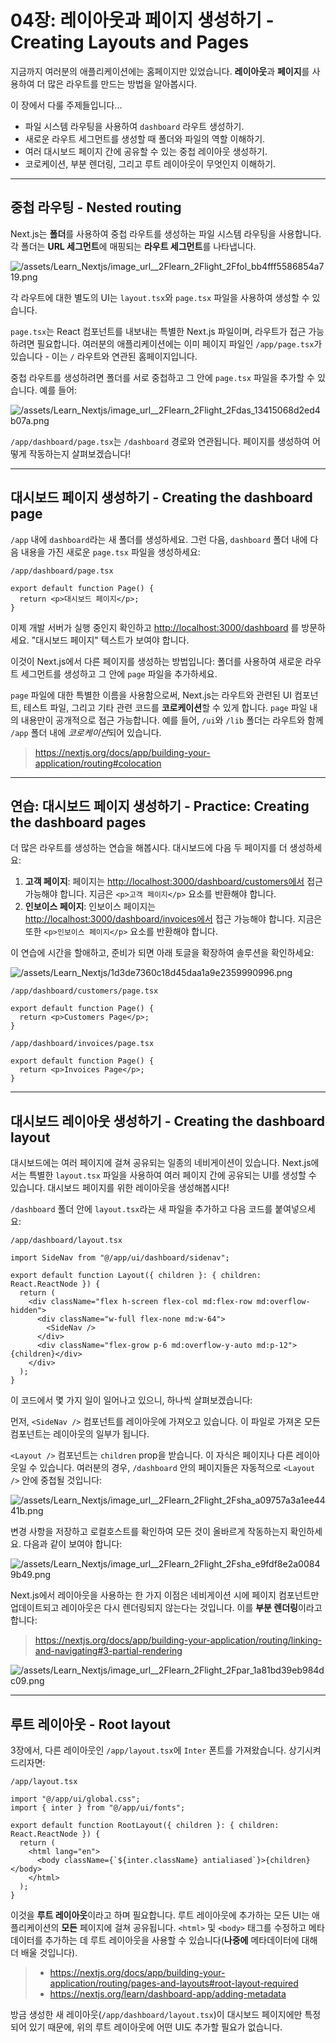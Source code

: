 # 04장: 레이아웃과 페이지 생성하기 - Creating Layouts and Pages

지금까지 여러분의 애플리케이션에는 홈페이지만 있었습니다. **레이아웃**과 **페이지**를 사용하여 더 많은 라우트를 만드는 방법을 알아봅시다.

이 장에서 다룰 주제들입니다...

- 파일 시스템 라우팅을 사용하여 `dashboard` 라우트 생성하기.
- 새로운 라우트 세그먼트를 생성할 때 폴더와 파일의 역할 이해하기.
- 여러 대시보드 페이지 간에 공유할 수 있는 중첩 레이아웃 생성하기.
- 코로케이션, 부분 렌더링, 그리고 루트 레이아웃이 무엇인지 이해하기.

---

## 중첩 라우팅 - Nested routing

Next.js는 **폴더**를 사용하여 중첩 라우트를 생성하는 파일 시스템 라우팅을 사용합니다. 각 폴더는 **URL 세그먼트**에 매핑되는 **라우트 세그먼트**를 나타냅니다.

![/assets/Learn_Nextjs/image_url__2Flearn_2Flight_2Ffol_bb4fff5586854a719.png](/assets/Learn_Nextjs/image_url__2Flearn_2Flight_2Ffol_bb4fff5586854a719.png)

각 라우트에 대한 별도의 UI는 `layout.tsx`와 `page.tsx` 파일을 사용하여 생성할 수 있습니다.

`page.tsx`는 React 컴포넌트를 내보내는 특별한 Next.js 파일이며, 라우트가 접근 가능하려면 필요합니다. 여러분의 애플리케이션에는 이미 페이지 파일인 `/app/page.tsx`가 있습니다 - 이는 `/` 라우트와 연관된 홈페이지입니다.

중첩 라우트를 생성하려면 폴더를 서로 중첩하고 그 안에 `page.tsx` 파일을 추가할 수 있습니다. 예를 들어:

![/assets/Learn_Nextjs/image_url__2Flearn_2Flight_2Fdas_13415068d2ed4b07a.png](/assets/Learn_Nextjs/image_url__2Flearn_2Flight_2Fdas_13415068d2ed4b07a.png)

`/app/dashboard/page.tsx`는 `/dashboard` 경로와 연관됩니다. 페이지를 생성하여 어떻게 작동하는지 살펴보겠습니다!

---

## 대시보드 페이지 생성하기 - Creating the dashboard page

`/app` 내에 `dashboard`라는 새 폴더를 생성하세요. 그런 다음, `dashboard` 폴더 내에 다음 내용을 가진 새로운 `page.tsx` 파일을 생성하세요:

`/app/dashboard/page.tsx`

```tsx
export default function Page() {
  return <p>대시보드 페이지</p>;
}
```

이제 개발 서버가 실행 중인지 확인하고 <http://localhost:3000/dashboard> 를 방문하세요. "대시보드 페이지" 텍스트가 보여야 합니다.

이것이 Next.js에서 다른 페이지를 생성하는 방법입니다: 폴더를 사용하여 새로운 라우트 세그먼트를 생성하고 그 안에 `page` 파일을 추가하세요.

`page` 파일에 대한 특별한 이름을 사용함으로써, Next.js는 라우트와 관련된 UI 컴포넌트, 테스트 파일, 그리고 기타 관련 코드를 **코로케이션**할 수 있게 합니다. `page` 파일 내의 내용만이 공개적으로 접근 가능합니다. 예를 들어, `/ui`와 `/lib` 폴더는 라우트와 함께 `/app` 폴더 내에 *코로케이션*되어 있습니다.

> <https://nextjs.org/docs/app/building-your-application/routing#colocation>

---

## 연습: 대시보드 페이지 생성하기 - Practice: Creating the dashboard pages

더 많은 라우트를 생성하는 연습을 해봅시다. 대시보드에 다음 두 페이지를 더 생성하세요:

1. **고객 페이지**: 페이지는 <http://localhost:3000/dashboard/customers에서> 접근 가능해야 합니다. 지금은 `<p>고객 페이지</p>` 요소를 반환해야 합니다.
2. **인보이스 페이지**: 인보이스 페이지는 <http://localhost:3000/dashboard/invoices에서> 접근 가능해야 합니다. 지금은 또한 `<p>인보이스 페이지</p>` 요소를 반환해야 합니다.

이 연습에 시간을 할애하고, 준비가 되면 아래 토글을 확장하여 솔루션을 확인하세요:

![/assets/Learn_Nextjs/1d3de7360c18d45daa1a9e2359990996.png](/assets/Learn_Nextjs/1d3de7360c18d45daa1a9e2359990996.png)

`/app/dashboard/customers/page.tsx`

```tsx
export default function Page() {
  return <p>Customers Page</p>;
}
```

`/app/dashboard/invoices/page.tsx`

```tsx
export default function Page() {
  return <p>Invoices Page</p>;
}
```

---

## 대시보드 레이아웃 생성하기 - Creating the dashboard layout

대시보드에는 여러 페이지에 걸쳐 공유되는 일종의 네비게이션이 있습니다. Next.js에서는 특별한 `layout.tsx` 파일을 사용하여 여러 페이지 간에 공유되는 UI를 생성할 수 있습니다. 대시보드 페이지를 위한 레이아웃을 생성해봅시다!

`/dashboard` 폴더 안에 `layout.tsx`라는 새 파일을 추가하고 다음 코드를 붙여넣으세요:

`/app/dashboard/layout.tsx`

```tsx
import SideNav from "@/app/ui/dashboard/sidenav";

export default function Layout({ children }: { children: React.ReactNode }) {
  return (
    <div className="flex h-screen flex-col md:flex-row md:overflow-hidden">
      <div className="w-full flex-none md:w-64">
        <SideNav />
      </div>
      <div className="flex-grow p-6 md:overflow-y-auto md:p-12">{children}</div>
    </div>
  );
}
```

이 코드에서 몇 가지 일이 일어나고 있으니, 하나씩 살펴보겠습니다:

먼저, `<SideNav />` 컴포넌트를 레이아웃에 가져오고 있습니다. 이 파일로 가져온 모든 컴포넌트는 레이아웃의 일부가 됩니다.

`<Layout />` 컴포넌트는 `children` prop을 받습니다. 이 자식은 페이지나 다른 레이아웃일 수 있습니다. 여러분의 경우, `/dashboard` 안의 페이지들은 자동적으로 `<Layout />` 안에 중첩될 것입니다:

![/assets/Learn_Nextjs/image_url__2Flearn_2Flight_2Fsha_a09757a3a1ee4441b.png](/assets/Learn_Nextjs/image_url__2Flearn_2Flight_2Fsha_a09757a3a1ee4441b.png)

변경 사항을 저장하고 로컬호스트를 확인하여 모든 것이 올바르게 작동하는지 확인하세요. 다음과 같이 보여야 합니다:

![/assets/Learn_Nextjs/image_url__2Flearn_2Flight_2Fsha_e9fdf8e2a00849b49.png](/assets/Learn_Nextjs/image_url__2Flearn_2Flight_2Fsha_e9fdf8e2a00849b49.png)

Next.js에서 레이아웃을 사용하는 한 가지 이점은 네비게이션 시에 페이지 컴포넌트만 업데이트되고 레이아웃은 다시 렌더링되지 않는다는 것입니다. 이를 **부분 렌더링**이라고 합니다:

> <https://nextjs.org/docs/app/building-your-application/routing/linking-and-navigating#3-partial-rendering>

![/assets/Learn_Nextjs/image_url__2Flearn_2Flight_2Fpar_1a81bd39eb984dc09.png](/assets/Learn_Nextjs/image_url__2Flearn_2Flight_2Fpar_1a81bd39eb984dc09.png)

---

## 루트 레이아웃 - Root layout

3장에서, 다른 레이아웃인 `/app/layout.tsx`에 `Inter` 폰트를 가져왔습니다. 상기시켜 드리자면:

`/app/layout.tsx`

```tsx
import "@/app/ui/global.css";
import { inter } from "@/app/ui/fonts";

export default function RootLayout({ children }: { children: React.ReactNode }) {
  return (
    <html lang="en">
      <body className={`${inter.className} antialiased`}>{children}</body>
    </html>
  );
}
```

이것을 **루트 레이아웃**이라고 하며 필요합니다. 루트 레이아웃에 추가하는 모든 UI는 애플리케이션의 **모든** 페이지에 걸쳐 공유됩니다. `<html>` 및 `<body>` 태그를 수정하고 메타데이터를 추가하는 데 루트 레이아웃을 사용할 수 있습니다(**나중에** 메타데이터에 대해 더 배울 것입니다).

> - <https://nextjs.org/docs/app/building-your-application/routing/pages-and-layouts#root-layout-required>
> - <https://nextjs.org/learn/dashboard-app/adding-metadata>

방금 생성한 새 레이아웃(`/app/dashboard/layout.tsx`)이 대시보드 페이지에만 특정되어 있기 때문에, 위의 루트 레이아웃에 어떤 UI도 추가할 필요가 없습니다.

